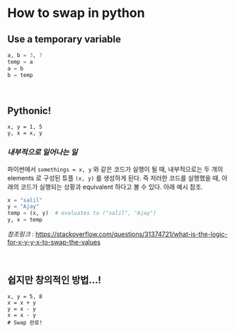 # How to swap in python

## Use a temporary variable

```python
a, b = 3, 7
temp = a
a = b
b = temp
```

<br>

## Pythonic! 

```pyth
x, y = 1, 5
y, x = x, y
```



### _내부적으로 일어나는 일_ 

파이썬에서 `somethings = x, y` 와 같은 코드가 실행이 될 때, 내부적으로는 두 개의 elements 로 구성된  튜플 `(x, y)` 를 생성하게 된다.  즉 저러한 코드를 실행했을 때, 아래의 코드가 실행되는 상황과 equivalent 하다고 볼 수 있다. 아래 예시 참조.

```python 
x = "salil"
y = "Ajay"
temp = (x, y)  # evaluates to ("salil", "Ajay")
y, x = temp
```

_참조링크_ : <https://stackoverflow.com/questions/31374721/what-is-the-logic-for-x-y-y-x-to-swap-the-values>

<br>

## 쉽지만 창의적인 방법...!

```pyth
x, y = 5, 8
x = x + y
y = x - y
x = x - y 
# Swap 완료!
```

